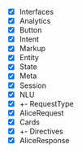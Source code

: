 - [x] Interfaces
- [x] Analytics
- [x] Button
- [x] Intent
- [x] Markup
- [x] Entity
- [x] State
- [x] Meta
- [x] Session
- [x] NLU
- [x] +- RequestType
- [x] AliceRequest
- [x] Cards
- [x] +- Directives
- [x] AliceResponse